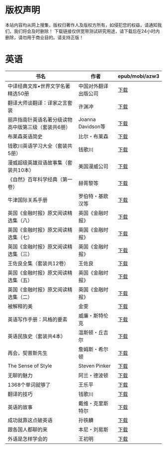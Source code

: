 # 版权声明

本站内容均从网上搜集，版权归著作人及版权方所有，如侵犯您的权益，请通知我们，我们将会及时删除！ 下载链接仅供宽带测试研究用途，请下载后在24小时内删除，请勿用于商业目的。请支持正版！

# 英语

| 书名 | 作者 | epub/mobi/azw3 |
| --- | --- | --- |
| 中译经典文库•世界文学名著精选50册 | 中国对外翻译出版公司 | [下载](https://url89.ctfile.com/f/31084289-1375498132-8a1f72?p=8866) |
| 翻译大师谈翻译：译家之言套装 | 许渊冲 | [下载](https://url89.ctfile.com/f/31084289-1375500748-930d1b?p=8866) |
| 丽声指南针英语名著分级读物高中版第三级（套装共6册） | Joanna Davidson等 | [下载](https://url89.ctfile.com/f/31084289-1375506067-2ec3d5?p=8866) |
| 布莱森英语简史 | 比尔・布莱森 | [下载](https://url89.ctfile.com/f/31084289-1357001344-4ed33f?p=8866) |
| 钱歌川英语学习大全（套装共5册） | 钱歌川 | [下载](https://url89.ctfile.com/f/31084289-1356989314-5a163c?p=8866) |
| 漫威超级英雄双语故事集（套装共10本） | 美国漫威公司 | [下载](https://url89.ctfile.com/f/31084289-1357053103-e6f1dc?p=8866) |
| 《自然》百年科学经典（第一卷） | 赫胥黎等 | [下载](https://url89.ctfile.com/f/31084289-1357050973-0371d3?p=8866) |
| 牛津国际关系手册 | 罗伯特・基欧汉等 | [下载](https://url89.ctfile.com/f/31084289-1357045762-8a684a?p=8866) |
| 英国《金融时报》原文阅读精选集（八） | 英国《金融时报》 | [下载](https://url89.ctfile.com/f/31084289-1357043593-cd4e90?p=8866) |
| 英国《金融时报》原文阅读精选集（七） | 英国《金融时报》 | [下载](https://url89.ctfile.com/f/31084289-1357043164-770743?p=8866) |
| 英国《金融时报》原文阅读精选集（三） | 英国《金融时报》 | [下载](https://url89.ctfile.com/f/31084289-1357043062-c23c04?p=8866) |
| 王佐良全集（套装共12卷） | 王佐良 | [下载](https://url89.ctfile.com/f/31084289-1357042960-41e26a?p=8866) |
| 英国《金融时报》原文阅读精选集（五） | 英国《金融时报》 | [下载](https://url89.ctfile.com/f/31084289-1357042861-1cb1cb?p=8866) |
| 英国《金融时报》原文阅读精选集（二） | 英国《金融时报》 | [下载](https://url89.ctfile.com/f/31084289-1357042696-3e0f87?p=8866) |
| 被解释的美 | 金雯 | [下载](https://url89.ctfile.com/f/31084289-1357041943-2f0dec?p=8866) |
| 英语写作手册：风格的要素 | 威廉・斯特伦克 | [下载](https://url89.ctfile.com/f/31084289-1357024117-f9611c?p=8866) |
| 英语民族史（套装共4本） | 温斯顿・丘吉尔 | [下载](https://url89.ctfile.com/f/31084289-1357023793-341588?p=8866) |
| 再会，契普斯先生 | 詹姆斯・希尔顿 | [下载](https://url89.ctfile.com/f/31084289-1357021627-c108f7?p=8866) |
| The Sense of Style | Steven Pinker | [下载](https://url89.ctfile.com/f/31084289-1357021594-60f68e?p=8866) |
| 无聊的魅力 | 阿兰・德波顿 | [下载](https://url89.ctfile.com/f/31084289-1357016767-d5d553?p=8866) |
| 1368个单词就够了 | 王乐平 | [下载](https://url89.ctfile.com/f/31084289-1357016683-13ca04?p=8866) |
| 翻译的技巧 | 钱歌川 | [下载](https://url89.ctfile.com/f/31084289-1357015609-4aebb7?p=8866) |
| 英语的故事 | 戴维・克里斯特尔 | [下载](https://url89.ctfile.com/f/31084289-1357013851-0cea4d?p=8866) |
| 成功就靠这点破英语 | 孙铁麟 | [下载](https://url89.ctfile.com/f/31084289-1357011910-c8a840?p=8866) |
| 跟各国人都聊的来 | 本尼・刘易斯 | [下载](https://url89.ctfile.com/f/31084289-1357009894-69716f?p=8866) |
| 外语是怎样学会的 | 王初明 | [下载](https://url89.ctfile.com/f/31084289-1357006816-a81b90?p=8866) |
